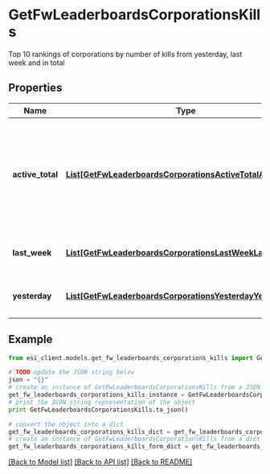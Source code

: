 # GetFwLeaderboardsCorporationsKills

Top 10 rankings of corporations by number of kills from yesterday, last week and in total

## Properties

Name | Type | Description | Notes
------------ | ------------- | ------------- | -------------
**active_total** | [**List[GetFwLeaderboardsCorporationsActiveTotalActiveTotal]**](GetFwLeaderboardsCorporationsActiveTotalActiveTotal.md) | Top 10 ranking of corporations active in faction warfare by total kills. A corporation is considered \&quot;active\&quot; if they have participated in faction warfare in the past 14 days | 
**last_week** | [**List[GetFwLeaderboardsCorporationsLastWeekLastWeek]**](GetFwLeaderboardsCorporationsLastWeekLastWeek.md) | Top 10 ranking of corporations by kills in the past week | 
**yesterday** | [**List[GetFwLeaderboardsCorporationsYesterdayYesterday]**](GetFwLeaderboardsCorporationsYesterdayYesterday.md) | Top 10 ranking of corporations by kills in the past day | 

## Example

```python
from esi_client.models.get_fw_leaderboards_corporations_kills import GetFwLeaderboardsCorporationsKills

# TODO update the JSON string below
json = "{}"
# create an instance of GetFwLeaderboardsCorporationsKills from a JSON string
get_fw_leaderboards_corporations_kills_instance = GetFwLeaderboardsCorporationsKills.from_json(json)
# print the JSON string representation of the object
print GetFwLeaderboardsCorporationsKills.to_json()

# convert the object into a dict
get_fw_leaderboards_corporations_kills_dict = get_fw_leaderboards_corporations_kills_instance.to_dict()
# create an instance of GetFwLeaderboardsCorporationsKills from a dict
get_fw_leaderboards_corporations_kills_form_dict = get_fw_leaderboards_corporations_kills.from_dict(get_fw_leaderboards_corporations_kills_dict)
```
[[Back to Model list]](../README.md#documentation-for-models) [[Back to API list]](../README.md#documentation-for-api-endpoints) [[Back to README]](../README.md)


